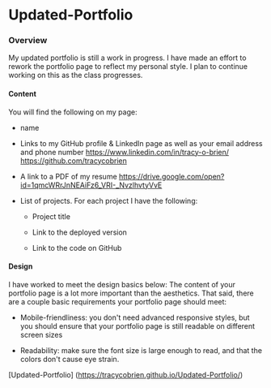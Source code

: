 # Updated-Portfolio

### Overview
My updated portfolio is still a work in progress. I have made an effort to rework the portfolio page to reflect my personal style. I plan to continue working on this as the class progresses. 

#### Content

You will find the following on my page:

* name

* Links to my GitHub profile & LinkedIn page as well as your email address and phone number 
https://www.linkedin.com/in/tracy-o-brien/
https://github.com/tracycobrien

* A link to a PDF of my resume https://drive.google.com/open?id=1qmcWRrJnNEAiFz6_VRI-_NvzlhvtyVvE

* List of projects. For each project I have the following:

  * Project title

  * Link to the deployed version

  * Link to the code on GitHub

#### Design

I have worked to meet the design basics below:
The content of your portfolio page is a lot more important than the aesthetics. That said, there are a couple basic requirements your portfolio page should meet:

* Mobile-friendliness: you don't need advanced responsive styles, but you should ensure that your portfolio page is still readable on different screen sizes

* Readability: make sure the font size is large enough to read, and that the colors don't cause eye strain.

[Updated-Portfolio] (https://tracycobrien.github.io/Updated-Portfolio/)
